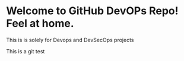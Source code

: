 # Welcome to GitHub DevOPs Repo! Feel at home.

This is is solely for Devops and DevSecOps projects

This is a git test
